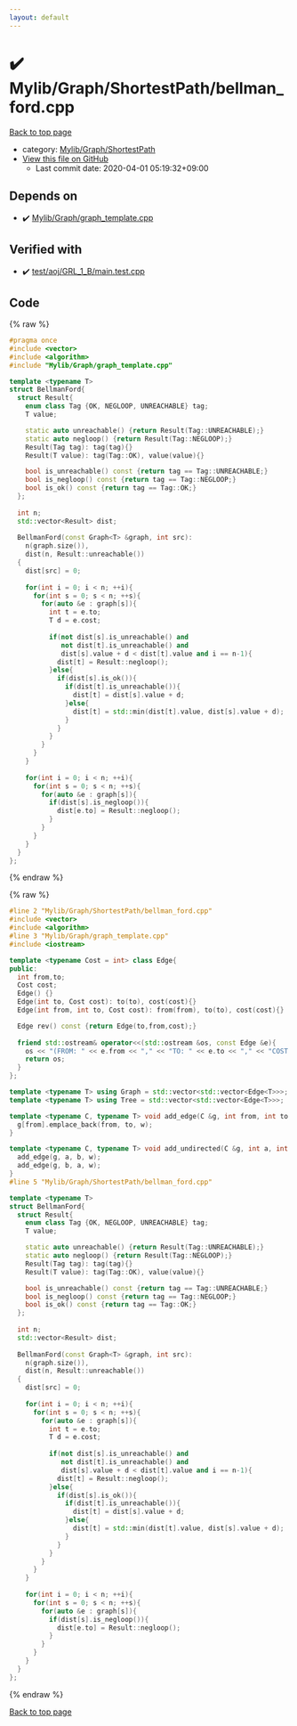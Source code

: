 ```yaml
---
layout: default
---
```


<!-- mathjax config similar to math.stackexchange -->
<script type="text/javascript" async
  src="https://cdnjs.cloudflare.com/ajax/libs/mathjax/2.7.5/MathJax.js?config=TeX-MML-AM_CHTML">
</script>
<script type="text/x-mathjax-config">
  MathJax.Hub.Config({
    TeX: { equationNumbers: { autoNumber: "AMS" }},
    tex2jax: {
      inlineMath: [ ['$','$'] ],
      processEscapes: true
    },
    "HTML-CSS": { matchFontHeight: false },
    displayAlign: "left",
    displayIndent: "2em"
  });
</script>

<script type="text/javascript" src="https://cdnjs.cloudflare.com/ajax/libs/jquery/3.4.1/jquery.min.js"></script>
<script src="https://cdn.jsdelivr.net/npm/jquery-balloon-js@1.1.2/jquery.balloon.min.js" integrity="sha256-ZEYs9VrgAeNuPvs15E39OsyOJaIkXEEt10fzxJ20+2I=" crossorigin="anonymous"></script>
<script type="text/javascript" src="../../../../assets/js/copy-button.js"></script>
<link rel="stylesheet" href="../../../../assets/css/copy-button.css" />


# :heavy_check_mark: Mylib/Graph/ShortestPath/bellman_ford.cpp

<a href="../../../../index.html">Back to top page</a>

* category: <a href="../../../../index.html#9a0780c4ad89eac4e850657d1e57c23a">Mylib/Graph/ShortestPath</a>
* <a href="{{ site.github.repository_url }}/blob/master/Mylib/Graph/ShortestPath/bellman_ford.cpp">View this file on GitHub</a>
    - Last commit date: 2020-04-01 05:19:32+09:00




## Depends on

* :heavy_check_mark: <a href="../graph_template.cpp.html">Mylib/Graph/graph_template.cpp</a>


## Verified with

* :heavy_check_mark: <a href="../../../../verify/test/aoj/GRL_1_B/main.test.cpp.html">test/aoj/GRL_1_B/main.test.cpp</a>


## Code

<a id="unbundled"></a>
{% raw %}
```cpp
#pragma once
#include <vector>
#include <algorithm>
#include "Mylib/Graph/graph_template.cpp"

template <typename T>
struct BellmanFord{
  struct Result{
    enum class Tag {OK, NEGLOOP, UNREACHABLE} tag;
    T value;

    static auto unreachable() {return Result(Tag::UNREACHABLE);}
    static auto negloop() {return Result(Tag::NEGLOOP);}
    Result(Tag tag): tag(tag){}
    Result(T value): tag(Tag::OK), value(value){}

    bool is_unreachable() const {return tag == Tag::UNREACHABLE;}
    bool is_negloop() const {return tag == Tag::NEGLOOP;}
    bool is_ok() const {return tag == Tag::OK;}
  };
  
  int n;
  std::vector<Result> dist;
  
  BellmanFord(const Graph<T> &graph, int src):
    n(graph.size()),
    dist(n, Result::unreachable())
  {
    dist[src] = 0;
    
    for(int i = 0; i < n; ++i){
      for(int s = 0; s < n; ++s){
        for(auto &e : graph[s]){
          int t = e.to;
          T d = e.cost;
          
          if(not dist[s].is_unreachable() and
             not dist[t].is_unreachable() and
             dist[s].value + d < dist[t].value and i == n-1){
            dist[t] = Result::negloop();
          }else{
            if(dist[s].is_ok()){
              if(dist[t].is_unreachable()){
                dist[t] = dist[s].value + d;
              }else{
                dist[t] = std::min(dist[t].value, dist[s].value + d);
              }
            }
          }
        }
      }
    }
    
    for(int i = 0; i < n; ++i){
      for(int s = 0; s < n; ++s){
        for(auto &e : graph[s]){
          if(dist[s].is_negloop()){
            dist[e.to] = Result::negloop();
          }
        }
      }
    }
  }
};

```
{% endraw %}

<a id="bundled"></a>
{% raw %}
```cpp
#line 2 "Mylib/Graph/ShortestPath/bellman_ford.cpp"
#include <vector>
#include <algorithm>
#line 3 "Mylib/Graph/graph_template.cpp"
#include <iostream>

template <typename Cost = int> class Edge{
public:
  int from,to;
  Cost cost;
  Edge() {}
  Edge(int to, Cost cost): to(to), cost(cost){}
  Edge(int from, int to, Cost cost): from(from), to(to), cost(cost){}

  Edge rev() const {return Edge(to,from,cost);}
  
  friend std::ostream& operator<<(std::ostream &os, const Edge &e){
    os << "(FROM: " << e.from << "," << "TO: " << e.to << "," << "COST: " << e.cost << ")";
    return os;
  }
};

template <typename T> using Graph = std::vector<std::vector<Edge<T>>>;
template <typename T> using Tree = std::vector<std::vector<Edge<T>>>;

template <typename C, typename T> void add_edge(C &g, int from, int to, T w){
  g[from].emplace_back(from, to, w);
}

template <typename C, typename T> void add_undirected(C &g, int a, int b, T w){
  add_edge(g, a, b, w);
  add_edge(g, b, a, w);
}
#line 5 "Mylib/Graph/ShortestPath/bellman_ford.cpp"

template <typename T>
struct BellmanFord{
  struct Result{
    enum class Tag {OK, NEGLOOP, UNREACHABLE} tag;
    T value;

    static auto unreachable() {return Result(Tag::UNREACHABLE);}
    static auto negloop() {return Result(Tag::NEGLOOP);}
    Result(Tag tag): tag(tag){}
    Result(T value): tag(Tag::OK), value(value){}

    bool is_unreachable() const {return tag == Tag::UNREACHABLE;}
    bool is_negloop() const {return tag == Tag::NEGLOOP;}
    bool is_ok() const {return tag == Tag::OK;}
  };
  
  int n;
  std::vector<Result> dist;
  
  BellmanFord(const Graph<T> &graph, int src):
    n(graph.size()),
    dist(n, Result::unreachable())
  {
    dist[src] = 0;
    
    for(int i = 0; i < n; ++i){
      for(int s = 0; s < n; ++s){
        for(auto &e : graph[s]){
          int t = e.to;
          T d = e.cost;
          
          if(not dist[s].is_unreachable() and
             not dist[t].is_unreachable() and
             dist[s].value + d < dist[t].value and i == n-1){
            dist[t] = Result::negloop();
          }else{
            if(dist[s].is_ok()){
              if(dist[t].is_unreachable()){
                dist[t] = dist[s].value + d;
              }else{
                dist[t] = std::min(dist[t].value, dist[s].value + d);
              }
            }
          }
        }
      }
    }
    
    for(int i = 0; i < n; ++i){
      for(int s = 0; s < n; ++s){
        for(auto &e : graph[s]){
          if(dist[s].is_negloop()){
            dist[e.to] = Result::negloop();
          }
        }
      }
    }
  }
};

```
{% endraw %}

<a href="../../../../index.html">Back to top page</a>

